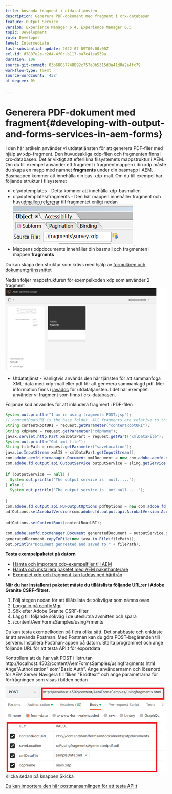 ```yaml
---
title: Använda fragment i utdatatjänsten
description: Generera PDF-dokument med fragment i crx-databasen
feature: Output Service
version: Experience Manager 6.4, Experience Manager 6.5
topic: Development
role: Developer
level: Intermediate
last-substantial-update: 2022-07-09T00:00:00Z
exl-id: d7887e2e-c2d4-4f0c-b117-ba7c41ea539a
duration: 106
source-git-commit: 03b68057748892c757e0b5315d3a41d0a2e4fc79
workflow-type: tm+mt
source-wordcount: '432'
ht-degree: 0%

---
```


# Generera PDF-dokument med fragment{#developing-with-output-and-forms-services-in-aem-forms}


I den här artikeln använder vi utdatatjänsten för att generera PDF-filer med hjälp av xdp-fragment. Den huvudsakliga xdp-filen och fragmenten finns i crx-databasen. Det är viktigt att efterlikna filsystemets mappstruktur i AEM. Om du till exempel använder ett fragment i fragmentmappen i din xdp måste du skapa en mapp med namnet **fragments** under din basmapp i AEM. Basmappen kommer att innehålla din bas-xdp-mall. Om du till exempel har följande struktur i filsystemet
* c:\xdptemplates - Detta kommer att innehålla xdp-basmallen
* c:\xdptemplates\fragments - Den här mappen innehåller fragment och huvudmallen refererar till fragmentet enligt nedan
  ![fragment-xdp](assets/survey-fragment.png).
* Mappens xdpdocuments innehåller din basmall och fragmenten i mappen **fragments**

Du kan skapa den struktur som krävs med hjälp av [formulären och dokumentgränssnittet](http://localhost:4502/aem/forms.html/content/dam/formsanddocuments)

Nedan följer mappstrukturen för exempelkoden xdp som använder 2 fragment
![formulär&amp;dokument](assets/fragment-folder-structure-ui.png)


* Utdatatjänst - Vanligtvis används den här tjänsten för att sammanfoga XML-data med xdp-mall eller pdf för att generera sammanlagd pdf. Mer information finns i [javadoc](https://helpx.adobe.com/se/experience-manager/6-5/forms/javadocs/index.html?com/adobe/fd/output/api/OutputService.html) för utdatatjänsten. I det här exemplet använder vi fragment som finns i crx-databasen.


Följande kod användes för att inkludera fragment i PDF-filen

```java
System.out.println("I am in using fragments POST.jsp");
// contentRootURI is the base folder. All fragments are relative to this folder
String contentRootURI = request.getParameter("contentRootURI");
String xdpName = request.getParameter("xdpName");
javax.servlet.http.Part xmlDataPart = request.getPart("xmlDataFile");
System.out.println("Got xml file");
String filePath = request.getParameter("saveLocation");
java.io.InputStream xmlIS = xmlDataPart.getInputStream();
com.adobe.aemfd.docmanager.Document xmlDocument = new com.adobe.aemfd.docmanager.Document(xmlIS);
com.adobe.fd.output.api.OutputService outputService = sling.getService(com.adobe.fd.output.api.OutputService.class);

if (outputService == null) {
  System.out.println("The output service is  null.....");
} else {
  System.out.println("The output service is  not null.....");

}
com.adobe.fd.output.api.PDFOutputOptions pdfOptions = new com.adobe.fd.output.api.PDFOutputOptions();
pdfOptions.setAcrobatVersion(com.adobe.fd.output.api.AcrobatVersion.Acrobat_11);

pdfOptions.setContentRoot(contentRootURI);

com.adobe.aemfd.docmanager.Document generatedDocument = outputService.generatePDFOutput(xdpName, xmlDocument, pdfOptions);
generatedDocument.copyToFile(new java.io.File(filePath));
out.println("Document genreated and saved to " + filePath);
```

**Testa exempelpaketet på datorn**

* [Hämta och importera xdp-exempelfiler till AEM](assets/xdp-templates-fragments.zip)
* [Hämta och installera paketet med AEM pakethanterare](assets/using-fragments-assets.zip)
* [Exemplet xdp och fragment kan laddas ned härifrån](assets/xdptemplates.zip)

**När du har installerat paketet måste du tillåtslista följande URL:er i Adobe Granite CSRF-filtret.**

1. Följ stegen nedan för att tillåtslista de sökvägar som nämns ovan.
1. [Logga in på configMgr](http://localhost:4502/system/console/configMgr)
1. Sök efter Adobe Granite CSRF-filter
1. Lägg till följande sökväg i de uteslutna avsnitten och spara
1. /content/AemFormsSamples/usingFrments

Du kan testa exempelkoden på flera olika sätt. Det snabbaste och enklaste är att använda Postman. Med Postman kan du göra POST-begäranden till servern. Installera Postman-appen på datorn.
Starta programmet och ange följande URL för att testa API:t för exportdata

Kontrollera att du har valt POST i listrutan
http://localhost:4502/content/AemFormsSamples/usingfragments.html
Ange&quot;Authorization&quot; som&quot;Basic Auth&quot;. Ange användarnamn och lösenord för AEM Server
Navigera till fliken &quot;Brödtext&quot; och ange parametrarna för förfrågningen som visas i bilden nedan
![export](assets/using-fragment-postman.png)
Klicka sedan på knappen Skicka

[Du kan importera den här postmansamlingen för att testa API:t](assets/usingfragments.postman_collection.json)
